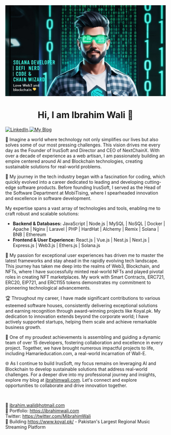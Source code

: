 <img src="https://github.com/Mibrahimwali/Mibrahimwali/blob/main/Banner%20PFP.png"/>

<h1 align="center">Hi, I am Ibrahim Wali 👋 </h1>

<a align="center" href="https://www.linkedin.com/in/iamibrahimwali/">
  <img align="center" src="https://media.licdn.com/dms/image/D4D03AQETCjBo7A8bKw/profile-displayphoto-shrink_200_200/0/1695198665486?e=1703116800&v=beta&t=VEKk3VHREICbsesFvJdxyIHT6g2Xdo8iFFSWf2BJ15o" alt="LinkedIn">
</a>

<a align="center" href="https://ibrahimwali.com">
  <img align="center" src="https://img.shields.io/badge/Explore-My Blog-yellow.svg" alt="My Blog">
</a>

<p>🚀 Imagine a world where technology not only simplifies our lives but also solves some of our most pressing challenges. This vision drives me every day as the Founder of IrusSoft and Director and CEO of NextChainX. With over a decade of experience as a web artisan, I am passionately building an empire centered around AI and Blockchain technologies, creating sustainable solutions for real-world problems.</p>

<p>💼 My journey in the tech industry began with a fascination for coding, which quickly evolved into a career dedicated to leading and developing cutting-edge software products. Before founding IrusSoft, I served as the Head of the Software Department at MobiTising, where I spearheaded innovation and excellence in software development.</p>

<p>My expertise spans a vast array of technologies and tools, enabling me to craft robust and scalable solutions:</p>

<ul>
  <li><strong>Backend & Databases:</strong> JavaScript | Node.js | MySQL | NoSQL | Docker | Apache | Nginx | Laravel | PHP | HardHat | Alchemy | Remix | Solana | BNB | Ethereum</li>
  <li><strong>Frontend & User Experience:</strong> React.js | Vue.js | Nest.js | Next.js | Express.js | Web3.js | Ethers.js | Solana.js</li>
</ul>

<p>🌟 My passion for exceptional user experiences has driven me to master the latest frameworks and stay ahead in the rapidly evolving tech landscape. This journey has taken me deep into the realms of Web3, Blockchain, and NFTs, where I have successfully minted real-world NFTs and played pivotal roles in creating NFT marketplaces. My work with Smart Contracts, ERC721, ERC20, EIP721, and ERC1155 tokens demonstrates my commitment to pioneering technological advancements.</p>

<p>🏆 Throughout my career, I have made significant contributions to various esteemed software houses, consistently delivering exceptional solutions and earning recognition through award-winning projects like Koyal.pk. My dedication to innovation extends beyond the corporate world; I have actively supported startups, helping them scale and achieve remarkable business growth.</p>

<p>👥 One of my proudest achievements is assembling and guiding a dynamic team of over 15 developers, fostering collaboration and excellence in every project. Together, we have brought numerous impactful projects to life, including Hamarieducation.com, a real-world incarnation of Wall-E.</p>

<p>🌐 As I continue to build IrusSoft, my focus remains on leveraging AI and Blockchain to develop sustainable solutions that address real-world challenges. For a deeper dive into my professional journey and insights, explore my blog at <a href="https://ibrahimwali.com">ibrahimwali.com</a>. Let's connect and explore opportunities to collaborate and drive innovation together.</p>

<br>

:email: ibrahim.wali@hotmail.com <br>
:art: Portfolio: https://ibrahimwali.com <br>
Twitter: https://twitter.com/MibrahimWali<br>
:briefcase: Building https://www.koyal.pk/ - Pakistan's Largest Regional Music Streaming Platform<br>
